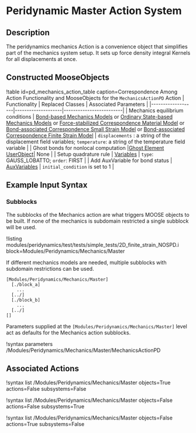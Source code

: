 # Peridynamic Master Action System

## Description

The peridynamics mechanics Action is a convenience object that simplifies part of the
mechanics system setup. It sets up force density integral Kernels for all displacements at once.

## Constructed MooseObjects

!table id=pd_mechanics_action_table caption=Correspondence Among Action Functionality and MooseObjects for the `MechanicsActionPD` Action
| Functionality     | Replaced Classes   | Associated Parameters   |
|-------------------|--------------------|-------------------------|
| Mechanics equilibrium conditions | [Bond-based Mechanics Models](/kernels/MechanicsBPD.md) or [Ordinary State-based Mechanics Models](/kernels/MechanicsOSPD.md) or [Force-stabilized Correspondence Material Model](/kernels/ForceStabilizedSmallStrainMechanicsNOSPD.md) or [Bond-associated Correspondence Small Strain Model](/kernels/SmallStrainMechanicsNOSPD.md) or [Bond-associated Correspondence Finite Strain Model](/kernels/FiniteStrainMechanicsNOSPD.md) | `displacements` : a string of the displacement field variables; `temperature`: a string of the temperature field variable |
| Ghost bonds for nonlocal computation |[Ghost Element UserObject](/GhostElemPD.md)| None |
| Setup quadrature rule | [Variables](syntax/Variables/index.md) | `type`: GAUSS_LOBATTO; `order`: FIRST |
| Add AuxVariable for bond status | [AuxVariables](/AuxVariables/index.md) | `initial_condition` is set to 1 |


## Example Input Syntax

### Subblocks

The subblocks of the Mechanics action are what triggers MOOSE objects to be built. If none of the mechanics is subdomain restricted a single subblock will be used.

!listing modules/peridynamics/test/tests/simple_tests/2D_finite_strain_NOSPD.i block=Modules/Peridynamics/Mechanics/Master

If different mechanics models are needed, multiple subblocks with subdomain restrictions can be used.

```
[Modules/Peridynamics/Mechanics/Master]
  [./block_a]
    ...
  [../]
  [./block_b]
    ...
  [../]
[]
```

Parameters supplied at the `[Modules/Peridynamics/Mechanics/Master]` level act as defaults for the Mechanics action subblocks.

!syntax parameters /Modules/Peridynamics/Mechanics/Master/MechanicsActionPD


## Associated Actions

!syntax list /Modules/Peridynamics/Mechanics/Master objects=True actions=False subsystems=False

!syntax list /Modules/Peridynamics/Mechanics/Master objects=False actions=False subsystems=True

!syntax list /Modules/Peridynamics/Mechanics/Master objects=False actions=True subsystems=False
